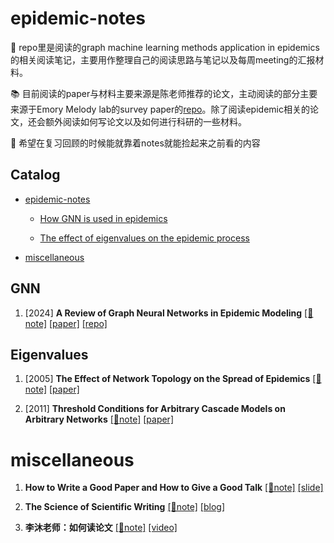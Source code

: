 # epidemic-notes
📢 repo里是阅读的graph machine learning methods application in epidemics的相关阅读笔记，主要用作整理自己的阅读思路与笔记以及每周meeting的汇报材料。



📚 目前阅读的paper与材料主要来源是陈老师推荐的论文，主动阅读的部分主要来源于Emory Melody lab的survey paper的[repo](https://github.com/Emory-Melody/awesome-epidemic-modeling-papers)。除了阅读epidemic相关的论文，还会额外阅读如何写论文以及如何进行科研的一些材料。



🤔 希望在复习回顾的时候能就靠着notes就能捡起来之前看的内容



## Catalog
- [epidemic-notes](#epidemic-notes)
  
  - [How GNN is used in epidemics](#GNN)
  
  - [The effect of eigenvalues on the epidemic process](#Eigenvalues)

- [miscellaneous](#miscellaneous)



## GNN

1. [2024] **A Review of Graph Neural Networks in Epidemic Modeling** [[📝note]](GNN/01.md) [[paper]](https://arxiv.org/pdf/2403.19852) [[repo]](https://github.com/Emory-Melody/awesome-epidemic-modeling-papers)



## Eigenvalues

1. [2005] **The Effect of Network Topology on the Spread of Epidemics** [[📝note]](Eigenvalues/01.md) [[paper]](https://people.maths.bris.ac.uk/~maajg/infocom-worm.pdf)

2. [2011] **Threshold Conditions for Arbitrary Cascade Models on Arbitrary Networks** [[📝note]](Eigenvalues/02.md) [[paper]](https://faculty.cc.gatech.edu/~badityap/papers/gen-threshold-kais12.pdf)



# miscellaneous

1. **How to Write a Good Paper and How to Give a Good Talk** [[📝note]](misc/01.md) [[slide]](https://web.engr.oregonstate.edu/~huanlian/teaching/writing/cuny-gc/how-to-paper-talk-CUNY.pdf)

2. **The Science of Scientific Writing** [[📝note]](misc/02.md) [[blog]](https://www.americanscientist.org/blog/the-long-view/the-science-of-scientific-writing)

3. **李沐老师：如何读论文** [[📝note]](misc/03.md) [[video]](https://www.bilibili.com/video/BV1H44y1t75x/?spm_id_from=333.999.0.0)